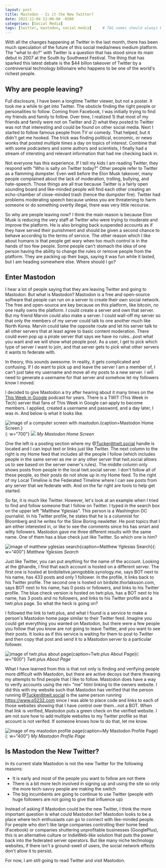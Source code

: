 ```yaml
---
layout: post
title: Mastodon - Is it the New Twitter?
date: 2022-12-04 12:00:00 -0500
categories: [Social Media]
tags: [twitter, mastodon, social media]     # TAG names should always be lowercase
---
```


With all the changes happening at Twitter in the last month, there has been much speculation of the future of this social media/news medium platform. The "what to do?" with Twitter is a question that has stood since its main debut in 2007 at the South by Southwest Festival. The thing that has sparked this latest debate is the $44 billon takeover of Twitter by a controversial technology billionaire who happens to be one of the world's richest people.

## Why are people leaving?
Full disclosure, I have been a longtime Twitter viewer, but not a poster. It took me a while to get into Twitter. The obsticle finding the right people or personalities to follow. Coming from Facebook, I was initially trying to find my friends and family to follow. Over time, I realized 1) that most of my friends and family were not on Twitter and 2) what they posted to Twitter was not that interesting and could be found on other social media. Next I started to follow famous people from TV or comedy. That helped, but it didn't get me hooked. The trick was finding political, economic, or news wonks that posted multiple times a day on topics of interest. Combine that with some podcasters and some authors and scientists, I finally had a stream of intersting and relevant information that had me checking back in.

Not everyone has this experience. If I tell my kids I am reading Twitter, they respond with "Who is salty on Twitter today?" Other people refer to Twitter as a flamming dumpster. Even well before the Elon Musk takeover, many people complained about the lack of moderation, trolling, bullying, and hate-speech. Those things are all true because Twitter is a fairly open sounding board and like-minded people will find each other creating an echo-chamber of close-minded trash (hence the dumpster fire). Twitter had problems moderating speech because unless you are threatening to harm someone or do something overtly illegal, there was very little recourse. 

So why are people leaving now? I think the main reason is because Elon Musk is reducing the very staff at Twitter who were trying to moderate and improve the platform. He is also bringing back suspended accounts as if they have served their punishment and should be given a second chance to behave according to the terms of service. The other reason which I like about humans is that people get wary when too much control is in the hands of too few people. Some people can't stomach the idea of one person having the ability to change the rules or remove people from the platform. They are packing up their bags, saying it was fun while it lasted, but I am heading somewhere else. Where should I go?

## Enter Mastodon

I hear a lot of people saying that they are leaving Twitter and going to Mastodon. But what is Mastodon? Mastodon is a free and open-source software that people can run on a server to create their own social network. The free and open-source are key because on this platform, like bitcoin, no one really owns the platform. I could create a server and own that server. But my friend Marvin could also make a server. I could wall-off my server so that only the members of my server could talk to one another much like North Korea. Marvin could take the opposite route and let his server talk to all other servers that at least agree to basic content moderation. There could even pop up a pirate server that says we have no rules...post what you want and we will show what people post. As a user, I get to pick which type of server I want to join, and that server gets to pick what other servers it wants to federate with. 

In theory, this sounds awesome. In reality, it gets complicated and confusing. If I do want to pick up and leave the server I am a member of, I can't just take my username and move all my posts to a new server. I will need to generate a username for that server and somehow let my followers know I moved.

I decided to give Mastodon a try after hearing about it many times on the <a href="/podcasts/">This Week in Google</a> podcast for years. There is a TWIT (This Week in Tech) server that fans of This Week in Google can apply to become members. I applied, created a username and password, and a day later, I was in. And below is what it looks like. 

![image of a computer screen with mastodon.{caption=Mastodon Home Screen.}](/assets/img/20221204_mastodon.JPG){: w="700"}
<img src="/assets/img/20221204_mastodon.JPG">
*My Mastodon Home Screen*

One the left is a posting section where my @Tucker@twit.social handle is located and I can input text or links just like Twitter. The next column to the right is my Home feed that includes all the people I follow (which includes people in the same server as me or any other server that twit.social allows us to see based on the server owner's rules). The middle column only shows posts from people in the local twit.social server. I don't follow all of these people, so their posts do not show up in my Home feed. To the right of my Local Timeline is the Federated Timeline where I can see posts from any server that we federate with. And on the far right are tools to help get started. 

So far, it is much like Twitter. However, let's look at an example when I tried to find and follow someone that I follow on Twitter. I typed in the search box on the upper left "Matthew Yglesias". This person is a Washington DC journalist. In his Twitter profile, he states that he is a columnist for Bloomberg and he writes for the Slow Boring newletter. He post topics that I am either interested in, or like to see the comments since his has smart and witty followers. Mastodon gave me three different results with the same name. One of them has a blue check just like Twitter. So which one is him?

![image of matthew yglesias search{caption=Matthew Yglesias Search}](/assets/img/20221204_matty.JPG){: w="400"}
*Matthew Yglesias Search*

Just like Twitter, you can put anything for the name of the account. Looking at the @handle, I find that each account is hosted on a different server. The first one is hosted at birdsitelive.janngobble.synology.me, says BOT next to his name, has 433 posts and only 1 follower. In the profile, it links back to his Twitter profile. The second one is hosted on birdsite.thorlaksson.com, says BOT next to his name, has 0 posts or followers, and links to his Twitter profile. The blue check version is hosted on twtr.plus, has a BOT next to his name, has 3 posts and no followers, and links to his Twitter profile and a twtr.plus page. So what the heck is going on?

I followed the link to twtr.plus, and what I found is a service to make a person's Mastodon home page similar to their Twitter feed. Imagine you could get everything you wanted on Mastodon, but there were a few people you follow that you know are not going to leave Twitter, and you want to see their posts. It looks as if this service is waiting for them to post to Twitter and then copy that post and send it to a Mastodon server to a particular follower. 

![image of twtr.plus about page{caption=Twtr.plus About Page}](/assets/img/20221204_twtrplus.JPG){: w="600"}
*Twtr.plus About Page*

What I have learned from this is that not only is finding and verifying people more difficult with Mastodon, but there are active decoys out there thwaring my attempts to find people that I like to follow. Mastodon does have a way to verify accounts using the rel= "me" html linking to the owners website. I did this with my website such that Mastodon has verified that the person running @Tucker@twit.social is the same person running <a href="https://www.p5232.com">https://www.p5232.com</a> since I was able to place code and links to each of those websites showing that I have control over them...not a BOT. When that link is verified, Mastodon puts a green check on the verified website. I am not sure how to add multiple websites to my Twitter profile so that account is not verifed. If someone knows how to do that, let me know.

![image of my mastodon profile page{caption=My Mastodon Profile Page}](/assets/img/20221204_mattprofile.JPG){: w="400"}
*My Mastodon Profile Page*

## Is Mastodon the New Twitter?
In its current state Mastodon is not the new Twitter for the following reasons:
* It is early and most of the people you want to follow are not there
* There is a bit more tech involved in signing up and using the site so only the more tech-savvy people are making the switch
* The big incumbents are going to continue to use Twitter (people with huge followers are not going to give that influence up)

Instead of asking if Mastodon could be the new Twitter, I think the more important question is what could Mastodon be? Mastodon looks to be a place where tech enthusiasts can go to connect with like-minded people. For people who don't like large companies controlling their home feed (Facebook) or companies shuttering unprofitable businesses (GooglePlus), this is an alternative culture or IndieWeb-like solution that puts the power back into the federated server operators. But like many niche technology websites, if there isn't a ground-swell of users, the social network effects don't allow it to persist. 

For now, I am still going to read Twitter and visit Mastodon. 
